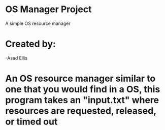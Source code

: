 # OS Manager Project
 A simple OS resource manager

# Created by:
-Asad Ellis

# An OS resource manager similar to one that you would find in a OS, this program takes an "input.txt" where resources are requested, released, or timed out